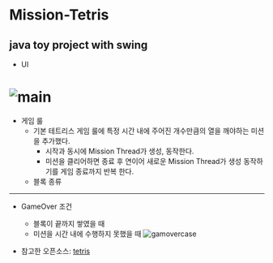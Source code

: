 # Mission-Tetris
## java toy project with swing 
+ UI 
# ![main](https://user-images.githubusercontent.com/89013431/149329310-fc6ed8b8-51d9-4873-a6b7-e2450debf06a.png)
* 게임 룰
  + 기본 테트리스 게임 룰에 특정 시간 내에 주어진 개수만큼의 열을 깨야하는 미션을 추가했다.
    + 시작과 동시에 Mission Thread가 생성, 동작한다.
    + 미션을 클리어하면 종료 후 연이어 새로운 Mission Thread가 생성 동작하기를 게임 종료까지 반복 한다.
  + 블록 종류 
---
+ GameOver 조건
  + 블록이 끝까지 쌓였을 때
  + 미션을 시간 내에 수행하지 못했을 때
![gamovercase](https://user-images.githubusercontent.com/89013431/149329579-84267c17-fe03-48a4-bf4e-a11f4d5ed0cc.JPG)

+ 참고한 오픈소스: 
[tetris](https://zetcode.com/gfx/java2d/tetris/)
